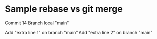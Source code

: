 # Sample rebase vs git merge

Commit 14
Branch local "main"

Add "extra line 1" on branch "main"
Add "extra line 2" on branch "main"
